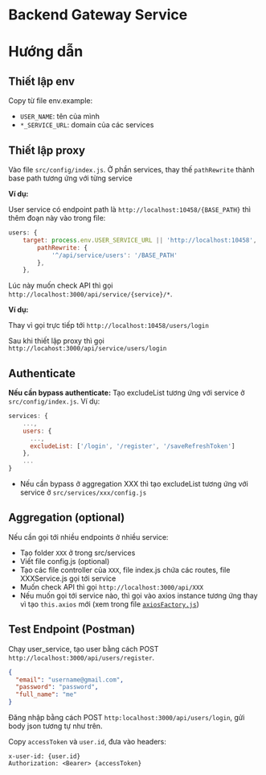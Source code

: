 # Backend Gateway Service

# Hướng dẫn

## Thiết lập env

Copy từ file env.example:

- `USER_NAME`: tên của mình
- `*_SERVICE_URL`: domain của các services

## Thiết lập proxy

Vào file `src/config/index.js`.
Ở phần services, thay thế `pathRewrite` thành base path tương ứng với từng service

**Ví dụ:**

User service có endpoint path là `http://localhost:10458/{BASE_PATH}` thì thêm đoạn này vào trong file:

```js
users: {
    target: process.env.USER_SERVICE_URL || 'http://localhost:10458',
        pathRewrite: {
            '^/api/service/users': '/BASE_PATH'
        },
    },
```

Lúc này muốn check API thì gọi `http://localhost:3000/api/service/{service}/*`.

**Ví dụ:**

Thay vì gọi trực tiếp tới `http://localhost:10458/users/login`

Sau khi thiết lập proxy thì gọi `http://locahost:3000/api/service/users/login`

## Authenticate

**Nếu cần bypass authenticate:**
Tạo excludeList tương ứng với service ở `src/config/index.js`. Ví dụ:

```js
services: {
    ...,
    users: {
      ...,
      excludeList: ['/login', '/register', '/saveRefreshToken']
    },
    ...
}
```

- Nếu cần bypass ở aggregation XXX thì tạo excludeList tương ứng với service ở `src/services/xxx/config.js`

## Aggregation (optional)

Nếu cần gọi tới nhiều endpoints ở nhiều service:

- Tạo folder `XXX` ở trong src/services
- Viết file config.js (optional)
- Tạo các file controller của `XXX`, file index.js chứa các routes, file XXXService.js gọi tới service
- Muốn check API thì gọi `http://localhost:3000/api/XXX`
- Nếu muốn gọi tới service nào, thì gọi vào axios instance tương ứng thay vì tạo `this.axios` mới (xem trong file [`axiosFactory.js`](./src/utils/axiosFactory.js))

## Test Endpoint (Postman)

Chạy user_service, tạo user bằng cách POST `http://localhost:3000/api/users/register`.

```json
{
  "email": "username@gmail.com",
  "password": "password",
  "full_name": "me"
}
```

Đăng nhập bằng cách POST `http:localhost:3000/api/users/login`, gửi body json tương tự như trên.

Copy `accessToken` và `user.id`, đưa vào headers:

```
x-user-id: {user.id}
Authorization: <Bearer> {accessToken}
```
